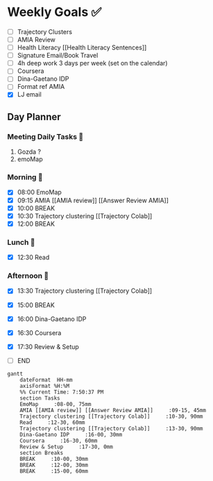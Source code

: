 # Weekly Goals ✅
  - [ ] Trajectory Clusters 
  - [ ] AMIA Review 
  - [ ] Health Literacy [[Health Literacy Sentences]]
  - [ ] Signature Email/Book Travel
  - [ ] 4h deep work 3 days per week (set on the calendar)
  - [ ] Coursera
  - [ ] Dina-Gaetano IDP
  - [ ] Format ref AMIA
  - [x] LJ email
## Day Planner
### Meeting Daily Tasks 💚 
1. Gozda ?
2. emoMap
### Morning 🔨
- [x] 08:00 EmoMap
- [x] 09:15 AMIA [[AMIA review]] [[Answer Review AMIA]]
- [x] 10:00 BREAK
- [x] 10:30 Trajectory clustering [[Trajectory Colab]]
- [x] 12:00 BREAK
### Lunch 👀
- [x] 12:30 Read
### Afternoon 👻
- [x] 13:30 Trajectory clustering [[Trajectory Colab]]
- [x] 15:00 BREAK
- [x] 16:00 Dina-Gaetano IDP
- [x] 16:30 Coursera
- [x] 17:30 Review & Setup
- [ ] END


```mermaid
gantt
    dateFormat  HH-mm
    axisFormat %H:%M
    %% Current Time: 7:50:37 PM
    section Tasks
    EmoMap     :08-00, 75mm
    AMIA [[AMIA review]] [[Answer Review AMIA]]     :09-15, 45mm
    Trajectory clustering [[Trajectory Colab]]     :10-30, 90mm
    Read     :12-30, 60mm
    Trajectory clustering [[Trajectory Colab]]     :13-30, 90mm
    Dina-Gaetano IDP     :16-00, 30mm
    Coursera     :16-30, 60mm
    Review & Setup     :17-30, 0mm
    section Breaks
    BREAK     :10-00, 30mm
    BREAK     :12-00, 30mm
    BREAK     :15-00, 60mm
```

